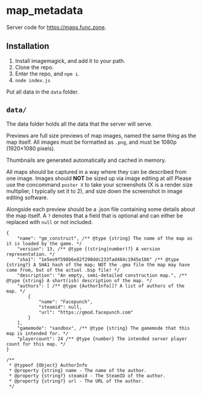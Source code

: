 # map_metadata
Server code for https://maps.func.zone.

## Installation
1. Install imagemagick, and add it to your path.
2. Clone the repo.
3. Enter the repo, and `npm i`.
4. `node index.js`

Put all data in the `data` folder.

## `data/`
The data folder holds all the data that the server will serve. 

Previews are full size previews of map images, named the same thing as the map itself. All images must be formatted as `.png`, and must be 1080p (1920×1080 pixels).

Thumbnails are generated automatically and cached in memory.

All maps should be captured in a way where they can be described from one image. Images should **NOT** be sized up via image editing at all! Please use the concommand `poster X` to take your screenshots (X is a render size multiplier, I typically set it to 2), and size down the screenshot in image editing software.

Alongside each preview should be a .json file containing some details about the map itself. A `?` denotes that a field that is optional and can either be replaced with `null` or not included.
```jsonc
{
    "name": "gm_construct", /** @type {string} The name of the map as it is loaded by the game. */
    "version": 13, /** @type {(string|number)?} A version representation. */
    "sha1": "1e5ee9f598b6e82f290ddc233fad484c1945e186" /** @type {string?} A SHA1 hash of the map; NOT the .gma file the map may have come from, but of the actual .bsp file! */
    "description": "An empty, semi-detailed construction map.", /** @type {string} A short(ish) description of the map. */
    "authors": [ /** @type {AuthorInfo[]? A list of authors of the map. */
        {
            "name": "Facepunch",
            "steamid": null,
            "url": "https://gmod.facepunch.com"
        }
    ],
    "gamemode": "sandbox", /** @type {string} The gamemode that this map is intended for. */
    "playercount": 24 /** @type {number} The intended server player count for this map. */
}

/**
 * @typeof {Object} AuthorInfo
 * @property {string} name - The name of the author.
 * @property {string?} steamid - The SteamID of the author.
 * @property {string?} url - The URL of the author.
 */
```
